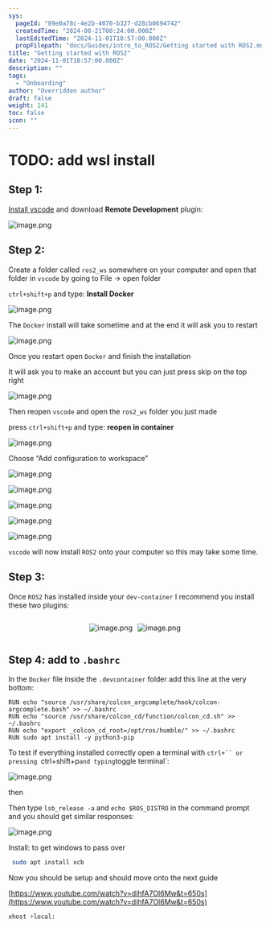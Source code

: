 ```yaml
---
sys:
  pageId: "89e0a78c-4e2b-4070-b327-d28cb0694742"
  createdTime: "2024-08-21T00:24:00.000Z"
  lastEditedTime: "2024-11-01T18:57:00.000Z"
  propFilepath: "docs/Guides/intro_to_ROS2/Getting started with ROS2.md"
title: "Getting started with ROS2"
date: "2024-11-01T18:57:00.000Z"
description: ""
tags:
  - "Onboarding"
author: "Overridden author"
draft: false
weight: 141
toc: false
icon: ""
---
```


# TODO: add wsl install

## Step 1:

[Install vscode](https://code.visualstudio.com/download) and download **Remote Development** plugin:

![image.png](https://prod-files-secure.s3.us-west-2.amazonaws.com/d518164a-d88e-44d1-a4ee-3adb3bd8bce0/efb52993-1881-4a40-b95e-6f020334f022/image.png?X-Amz-Algorithm=AWS4-HMAC-SHA256&X-Amz-Content-Sha256=UNSIGNED-PAYLOAD&X-Amz-Credential=ASIAZI2LB4663XJVNL3V%2F20250502%2Fus-west-2%2Fs3%2Faws4_request&X-Amz-Date=20250502T100933Z&X-Amz-Expires=3600&X-Amz-Security-Token=IQoJb3JpZ2luX2VjEDoaCXVzLXdlc3QtMiJHMEUCIQDFV%2BMfZrRS1%2BCDY41mz5MnFhosv1rwSGN%2F5k7sPp%2BwqwIgc%2BPhiHJHHFhsh0VIwNR4GkceiVs3fnhptSNEUx9C4jkqiAQI0%2F%2F%2F%2F%2F%2F%2F%2F%2F%2F%2FARAAGgw2Mzc0MjMxODM4MDUiDD4KkT3NH7YSALs%2FHCrcA1xYt%2FfovN81cT%2Bw3NB4TFjHsR%2FNPML529ykH3HCl3HYG1wXCVDj%2Fi3gP04M8YXCdYnaeKJIz1pVH%2B1W26K8Y7VwZZktIO%2BaUATkhuQufi6rEqZ4YUKM2abPTxK0ZuIYL8LaTkGlnw0%2BnfPv4yYqTRsHEH58l4%2FhrXfTmNcdlawh3N7e1olcF98WC5wCtC2wk1qGUoBYXxLPTNM%2FKpNLo%2BQQbGq0ICCtXOiNJKvhvWN2gnzboehFel9YGXkhaAOOvSABwfaZtSkGxFnR7RV8xXSnTYhuSYwNXT%2BGQ7Q9VnIwfottuY7flcPJ0yGzikzg66%2Ff3Sh%2BHbVS%2F64EEl1kS4ka5pLSq5ti9MF6GbzpMTMaptERBajoKCTUZh60SF6M2HQleTq38w2BEd78QYHsKsDMoycnp5G5ryyTe4fbCag8gHTM9TEnniO19NnKE03c8s5WUKqbU28v7oWRqEWhAwi1EndDai4mBnEXz%2BO4%2BMdbOZ3%2FeKzoRllMo94DgWLnsnckYLk4T0whQfjxNVspsq5PJmQMwdWmJ1zfvvGk7tRZtTrcz7%2BQQwxnRCtlH3cJ4bOYdXHhiQWmzMVW%2B35HYubX3uvLJSPaOCz8zfXt4oPiaRDVnLAHxfHPw6OIMM%2Bp0sAGOqUBGsXdaX1%2B2CyS3D0rls4gs%2F8toAEKP4kuZXXBQPUZqJLw1%2FuuiAhMzICO30Rpp5ZhxuIgzJMF5zTGwDobjHnZ4%2FAdnr44MmYgz7%2FkaFRWfYhd6mi9OWAknd52zRzWzgmLJptvfjbqvJcoHe0%2BCcOxtGxw4H0aFY5ghXH6JEMtKNwEPWfbgou8Yu624kLYhT%2BHR49yCorbQmkNP%2BBRaSUTMmtW5O6w&X-Amz-Signature=6da42c238a8264f2b4ba3f5c7d78e914474a8e9e763e02f78af17ed457943d4a&X-Amz-SignedHeaders=host&x-id=GetObject)

## Step 2:

Create a folder called `ros2_ws` somewhere on your computer and open that folder in `vscode` by going to File → open folder 

`ctrl+shift+p` and type: **Install Docker**

![image.png](https://prod-files-secure.s3.us-west-2.amazonaws.com/d518164a-d88e-44d1-a4ee-3adb3bd8bce0/2269dc0e-1cd5-47ff-bceb-c04ad9b2eab0/image.png?X-Amz-Algorithm=AWS4-HMAC-SHA256&X-Amz-Content-Sha256=UNSIGNED-PAYLOAD&X-Amz-Credential=ASIAZI2LB4663XJVNL3V%2F20250502%2Fus-west-2%2Fs3%2Faws4_request&X-Amz-Date=20250502T100933Z&X-Amz-Expires=3600&X-Amz-Security-Token=IQoJb3JpZ2luX2VjEDoaCXVzLXdlc3QtMiJHMEUCIQDFV%2BMfZrRS1%2BCDY41mz5MnFhosv1rwSGN%2F5k7sPp%2BwqwIgc%2BPhiHJHHFhsh0VIwNR4GkceiVs3fnhptSNEUx9C4jkqiAQI0%2F%2F%2F%2F%2F%2F%2F%2F%2F%2F%2FARAAGgw2Mzc0MjMxODM4MDUiDD4KkT3NH7YSALs%2FHCrcA1xYt%2FfovN81cT%2Bw3NB4TFjHsR%2FNPML529ykH3HCl3HYG1wXCVDj%2Fi3gP04M8YXCdYnaeKJIz1pVH%2B1W26K8Y7VwZZktIO%2BaUATkhuQufi6rEqZ4YUKM2abPTxK0ZuIYL8LaTkGlnw0%2BnfPv4yYqTRsHEH58l4%2FhrXfTmNcdlawh3N7e1olcF98WC5wCtC2wk1qGUoBYXxLPTNM%2FKpNLo%2BQQbGq0ICCtXOiNJKvhvWN2gnzboehFel9YGXkhaAOOvSABwfaZtSkGxFnR7RV8xXSnTYhuSYwNXT%2BGQ7Q9VnIwfottuY7flcPJ0yGzikzg66%2Ff3Sh%2BHbVS%2F64EEl1kS4ka5pLSq5ti9MF6GbzpMTMaptERBajoKCTUZh60SF6M2HQleTq38w2BEd78QYHsKsDMoycnp5G5ryyTe4fbCag8gHTM9TEnniO19NnKE03c8s5WUKqbU28v7oWRqEWhAwi1EndDai4mBnEXz%2BO4%2BMdbOZ3%2FeKzoRllMo94DgWLnsnckYLk4T0whQfjxNVspsq5PJmQMwdWmJ1zfvvGk7tRZtTrcz7%2BQQwxnRCtlH3cJ4bOYdXHhiQWmzMVW%2B35HYubX3uvLJSPaOCz8zfXt4oPiaRDVnLAHxfHPw6OIMM%2Bp0sAGOqUBGsXdaX1%2B2CyS3D0rls4gs%2F8toAEKP4kuZXXBQPUZqJLw1%2FuuiAhMzICO30Rpp5ZhxuIgzJMF5zTGwDobjHnZ4%2FAdnr44MmYgz7%2FkaFRWfYhd6mi9OWAknd52zRzWzgmLJptvfjbqvJcoHe0%2BCcOxtGxw4H0aFY5ghXH6JEMtKNwEPWfbgou8Yu624kLYhT%2BHR49yCorbQmkNP%2BBRaSUTMmtW5O6w&X-Amz-Signature=27d144fd949019cc2eb95904e3eaf23a47f7e6c48bddfeef2aabe125bb4174ee&X-Amz-SignedHeaders=host&x-id=GetObject)

The `Docker` install will take sometime and at the end it will ask you to restart

![image.png](https://prod-files-secure.s3.us-west-2.amazonaws.com/d518164a-d88e-44d1-a4ee-3adb3bd8bce0/ed233f78-be33-4b1f-b89c-9c346c0e961e/image.png?X-Amz-Algorithm=AWS4-HMAC-SHA256&X-Amz-Content-Sha256=UNSIGNED-PAYLOAD&X-Amz-Credential=ASIAZI2LB4663XJVNL3V%2F20250502%2Fus-west-2%2Fs3%2Faws4_request&X-Amz-Date=20250502T100933Z&X-Amz-Expires=3600&X-Amz-Security-Token=IQoJb3JpZ2luX2VjEDoaCXVzLXdlc3QtMiJHMEUCIQDFV%2BMfZrRS1%2BCDY41mz5MnFhosv1rwSGN%2F5k7sPp%2BwqwIgc%2BPhiHJHHFhsh0VIwNR4GkceiVs3fnhptSNEUx9C4jkqiAQI0%2F%2F%2F%2F%2F%2F%2F%2F%2F%2F%2FARAAGgw2Mzc0MjMxODM4MDUiDD4KkT3NH7YSALs%2FHCrcA1xYt%2FfovN81cT%2Bw3NB4TFjHsR%2FNPML529ykH3HCl3HYG1wXCVDj%2Fi3gP04M8YXCdYnaeKJIz1pVH%2B1W26K8Y7VwZZktIO%2BaUATkhuQufi6rEqZ4YUKM2abPTxK0ZuIYL8LaTkGlnw0%2BnfPv4yYqTRsHEH58l4%2FhrXfTmNcdlawh3N7e1olcF98WC5wCtC2wk1qGUoBYXxLPTNM%2FKpNLo%2BQQbGq0ICCtXOiNJKvhvWN2gnzboehFel9YGXkhaAOOvSABwfaZtSkGxFnR7RV8xXSnTYhuSYwNXT%2BGQ7Q9VnIwfottuY7flcPJ0yGzikzg66%2Ff3Sh%2BHbVS%2F64EEl1kS4ka5pLSq5ti9MF6GbzpMTMaptERBajoKCTUZh60SF6M2HQleTq38w2BEd78QYHsKsDMoycnp5G5ryyTe4fbCag8gHTM9TEnniO19NnKE03c8s5WUKqbU28v7oWRqEWhAwi1EndDai4mBnEXz%2BO4%2BMdbOZ3%2FeKzoRllMo94DgWLnsnckYLk4T0whQfjxNVspsq5PJmQMwdWmJ1zfvvGk7tRZtTrcz7%2BQQwxnRCtlH3cJ4bOYdXHhiQWmzMVW%2B35HYubX3uvLJSPaOCz8zfXt4oPiaRDVnLAHxfHPw6OIMM%2Bp0sAGOqUBGsXdaX1%2B2CyS3D0rls4gs%2F8toAEKP4kuZXXBQPUZqJLw1%2FuuiAhMzICO30Rpp5ZhxuIgzJMF5zTGwDobjHnZ4%2FAdnr44MmYgz7%2FkaFRWfYhd6mi9OWAknd52zRzWzgmLJptvfjbqvJcoHe0%2BCcOxtGxw4H0aFY5ghXH6JEMtKNwEPWfbgou8Yu624kLYhT%2BHR49yCorbQmkNP%2BBRaSUTMmtW5O6w&X-Amz-Signature=e4f629b7a5a80ee1a0846ceb854582daa75085245c9ad228d9a43318c46d9bb5&X-Amz-SignedHeaders=host&x-id=GetObject)

Once you restart open `Docker` and finish the installation

It will ask you to make an account but you can just press skip on the top right

![image.png](https://prod-files-secure.s3.us-west-2.amazonaws.com/d518164a-d88e-44d1-a4ee-3adb3bd8bce0/21010ad9-1659-4fd9-9f59-9932a09b2a3d/image.png?X-Amz-Algorithm=AWS4-HMAC-SHA256&X-Amz-Content-Sha256=UNSIGNED-PAYLOAD&X-Amz-Credential=ASIAZI2LB4663XJVNL3V%2F20250502%2Fus-west-2%2Fs3%2Faws4_request&X-Amz-Date=20250502T100933Z&X-Amz-Expires=3600&X-Amz-Security-Token=IQoJb3JpZ2luX2VjEDoaCXVzLXdlc3QtMiJHMEUCIQDFV%2BMfZrRS1%2BCDY41mz5MnFhosv1rwSGN%2F5k7sPp%2BwqwIgc%2BPhiHJHHFhsh0VIwNR4GkceiVs3fnhptSNEUx9C4jkqiAQI0%2F%2F%2F%2F%2F%2F%2F%2F%2F%2F%2FARAAGgw2Mzc0MjMxODM4MDUiDD4KkT3NH7YSALs%2FHCrcA1xYt%2FfovN81cT%2Bw3NB4TFjHsR%2FNPML529ykH3HCl3HYG1wXCVDj%2Fi3gP04M8YXCdYnaeKJIz1pVH%2B1W26K8Y7VwZZktIO%2BaUATkhuQufi6rEqZ4YUKM2abPTxK0ZuIYL8LaTkGlnw0%2BnfPv4yYqTRsHEH58l4%2FhrXfTmNcdlawh3N7e1olcF98WC5wCtC2wk1qGUoBYXxLPTNM%2FKpNLo%2BQQbGq0ICCtXOiNJKvhvWN2gnzboehFel9YGXkhaAOOvSABwfaZtSkGxFnR7RV8xXSnTYhuSYwNXT%2BGQ7Q9VnIwfottuY7flcPJ0yGzikzg66%2Ff3Sh%2BHbVS%2F64EEl1kS4ka5pLSq5ti9MF6GbzpMTMaptERBajoKCTUZh60SF6M2HQleTq38w2BEd78QYHsKsDMoycnp5G5ryyTe4fbCag8gHTM9TEnniO19NnKE03c8s5WUKqbU28v7oWRqEWhAwi1EndDai4mBnEXz%2BO4%2BMdbOZ3%2FeKzoRllMo94DgWLnsnckYLk4T0whQfjxNVspsq5PJmQMwdWmJ1zfvvGk7tRZtTrcz7%2BQQwxnRCtlH3cJ4bOYdXHhiQWmzMVW%2B35HYubX3uvLJSPaOCz8zfXt4oPiaRDVnLAHxfHPw6OIMM%2Bp0sAGOqUBGsXdaX1%2B2CyS3D0rls4gs%2F8toAEKP4kuZXXBQPUZqJLw1%2FuuiAhMzICO30Rpp5ZhxuIgzJMF5zTGwDobjHnZ4%2FAdnr44MmYgz7%2FkaFRWfYhd6mi9OWAknd52zRzWzgmLJptvfjbqvJcoHe0%2BCcOxtGxw4H0aFY5ghXH6JEMtKNwEPWfbgou8Yu624kLYhT%2BHR49yCorbQmkNP%2BBRaSUTMmtW5O6w&X-Amz-Signature=5fa551d7378683e988a8e5564535e1915cfadde2bb34b92684a61a357a9b609d&X-Amz-SignedHeaders=host&x-id=GetObject)

Then reopen `vscode` and open the `ros2_ws` folder you just made

press `ctrl+shift+p` and type: **reopen in container**

![image.png](https://prod-files-secure.s3.us-west-2.amazonaws.com/d518164a-d88e-44d1-a4ee-3adb3bd8bce0/4e93b8c2-41ad-488c-8095-c74205196118/image.png?X-Amz-Algorithm=AWS4-HMAC-SHA256&X-Amz-Content-Sha256=UNSIGNED-PAYLOAD&X-Amz-Credential=ASIAZI2LB4663XJVNL3V%2F20250502%2Fus-west-2%2Fs3%2Faws4_request&X-Amz-Date=20250502T100933Z&X-Amz-Expires=3600&X-Amz-Security-Token=IQoJb3JpZ2luX2VjEDoaCXVzLXdlc3QtMiJHMEUCIQDFV%2BMfZrRS1%2BCDY41mz5MnFhosv1rwSGN%2F5k7sPp%2BwqwIgc%2BPhiHJHHFhsh0VIwNR4GkceiVs3fnhptSNEUx9C4jkqiAQI0%2F%2F%2F%2F%2F%2F%2F%2F%2F%2F%2FARAAGgw2Mzc0MjMxODM4MDUiDD4KkT3NH7YSALs%2FHCrcA1xYt%2FfovN81cT%2Bw3NB4TFjHsR%2FNPML529ykH3HCl3HYG1wXCVDj%2Fi3gP04M8YXCdYnaeKJIz1pVH%2B1W26K8Y7VwZZktIO%2BaUATkhuQufi6rEqZ4YUKM2abPTxK0ZuIYL8LaTkGlnw0%2BnfPv4yYqTRsHEH58l4%2FhrXfTmNcdlawh3N7e1olcF98WC5wCtC2wk1qGUoBYXxLPTNM%2FKpNLo%2BQQbGq0ICCtXOiNJKvhvWN2gnzboehFel9YGXkhaAOOvSABwfaZtSkGxFnR7RV8xXSnTYhuSYwNXT%2BGQ7Q9VnIwfottuY7flcPJ0yGzikzg66%2Ff3Sh%2BHbVS%2F64EEl1kS4ka5pLSq5ti9MF6GbzpMTMaptERBajoKCTUZh60SF6M2HQleTq38w2BEd78QYHsKsDMoycnp5G5ryyTe4fbCag8gHTM9TEnniO19NnKE03c8s5WUKqbU28v7oWRqEWhAwi1EndDai4mBnEXz%2BO4%2BMdbOZ3%2FeKzoRllMo94DgWLnsnckYLk4T0whQfjxNVspsq5PJmQMwdWmJ1zfvvGk7tRZtTrcz7%2BQQwxnRCtlH3cJ4bOYdXHhiQWmzMVW%2B35HYubX3uvLJSPaOCz8zfXt4oPiaRDVnLAHxfHPw6OIMM%2Bp0sAGOqUBGsXdaX1%2B2CyS3D0rls4gs%2F8toAEKP4kuZXXBQPUZqJLw1%2FuuiAhMzICO30Rpp5ZhxuIgzJMF5zTGwDobjHnZ4%2FAdnr44MmYgz7%2FkaFRWfYhd6mi9OWAknd52zRzWzgmLJptvfjbqvJcoHe0%2BCcOxtGxw4H0aFY5ghXH6JEMtKNwEPWfbgou8Yu624kLYhT%2BHR49yCorbQmkNP%2BBRaSUTMmtW5O6w&X-Amz-Signature=a3c2c301523494f17562bc1a41435f4948f4b154cf635e7b84cc8a768f6b52b6&X-Amz-SignedHeaders=host&x-id=GetObject)

Choose “Add configuration to workspace”

![image.png](https://prod-files-secure.s3.us-west-2.amazonaws.com/d518164a-d88e-44d1-a4ee-3adb3bd8bce0/9560b282-5060-4989-ba37-97e7b2c22476/image.png?X-Amz-Algorithm=AWS4-HMAC-SHA256&X-Amz-Content-Sha256=UNSIGNED-PAYLOAD&X-Amz-Credential=ASIAZI2LB4663XJVNL3V%2F20250502%2Fus-west-2%2Fs3%2Faws4_request&X-Amz-Date=20250502T100933Z&X-Amz-Expires=3600&X-Amz-Security-Token=IQoJb3JpZ2luX2VjEDoaCXVzLXdlc3QtMiJHMEUCIQDFV%2BMfZrRS1%2BCDY41mz5MnFhosv1rwSGN%2F5k7sPp%2BwqwIgc%2BPhiHJHHFhsh0VIwNR4GkceiVs3fnhptSNEUx9C4jkqiAQI0%2F%2F%2F%2F%2F%2F%2F%2F%2F%2F%2FARAAGgw2Mzc0MjMxODM4MDUiDD4KkT3NH7YSALs%2FHCrcA1xYt%2FfovN81cT%2Bw3NB4TFjHsR%2FNPML529ykH3HCl3HYG1wXCVDj%2Fi3gP04M8YXCdYnaeKJIz1pVH%2B1W26K8Y7VwZZktIO%2BaUATkhuQufi6rEqZ4YUKM2abPTxK0ZuIYL8LaTkGlnw0%2BnfPv4yYqTRsHEH58l4%2FhrXfTmNcdlawh3N7e1olcF98WC5wCtC2wk1qGUoBYXxLPTNM%2FKpNLo%2BQQbGq0ICCtXOiNJKvhvWN2gnzboehFel9YGXkhaAOOvSABwfaZtSkGxFnR7RV8xXSnTYhuSYwNXT%2BGQ7Q9VnIwfottuY7flcPJ0yGzikzg66%2Ff3Sh%2BHbVS%2F64EEl1kS4ka5pLSq5ti9MF6GbzpMTMaptERBajoKCTUZh60SF6M2HQleTq38w2BEd78QYHsKsDMoycnp5G5ryyTe4fbCag8gHTM9TEnniO19NnKE03c8s5WUKqbU28v7oWRqEWhAwi1EndDai4mBnEXz%2BO4%2BMdbOZ3%2FeKzoRllMo94DgWLnsnckYLk4T0whQfjxNVspsq5PJmQMwdWmJ1zfvvGk7tRZtTrcz7%2BQQwxnRCtlH3cJ4bOYdXHhiQWmzMVW%2B35HYubX3uvLJSPaOCz8zfXt4oPiaRDVnLAHxfHPw6OIMM%2Bp0sAGOqUBGsXdaX1%2B2CyS3D0rls4gs%2F8toAEKP4kuZXXBQPUZqJLw1%2FuuiAhMzICO30Rpp5ZhxuIgzJMF5zTGwDobjHnZ4%2FAdnr44MmYgz7%2FkaFRWfYhd6mi9OWAknd52zRzWzgmLJptvfjbqvJcoHe0%2BCcOxtGxw4H0aFY5ghXH6JEMtKNwEPWfbgou8Yu624kLYhT%2BHR49yCorbQmkNP%2BBRaSUTMmtW5O6w&X-Amz-Signature=f6bd750b6de627d352ca2cc7130379e3ae0fbf0a6c5a8a53a866218013603807&X-Amz-SignedHeaders=host&x-id=GetObject)

![image.png](https://prod-files-secure.s3.us-west-2.amazonaws.com/d518164a-d88e-44d1-a4ee-3adb3bd8bce0/2ee63f81-886b-48e8-a553-dc6e5eac99e4/image.png?X-Amz-Algorithm=AWS4-HMAC-SHA256&X-Amz-Content-Sha256=UNSIGNED-PAYLOAD&X-Amz-Credential=ASIAZI2LB4663XJVNL3V%2F20250502%2Fus-west-2%2Fs3%2Faws4_request&X-Amz-Date=20250502T100933Z&X-Amz-Expires=3600&X-Amz-Security-Token=IQoJb3JpZ2luX2VjEDoaCXVzLXdlc3QtMiJHMEUCIQDFV%2BMfZrRS1%2BCDY41mz5MnFhosv1rwSGN%2F5k7sPp%2BwqwIgc%2BPhiHJHHFhsh0VIwNR4GkceiVs3fnhptSNEUx9C4jkqiAQI0%2F%2F%2F%2F%2F%2F%2F%2F%2F%2F%2FARAAGgw2Mzc0MjMxODM4MDUiDD4KkT3NH7YSALs%2FHCrcA1xYt%2FfovN81cT%2Bw3NB4TFjHsR%2FNPML529ykH3HCl3HYG1wXCVDj%2Fi3gP04M8YXCdYnaeKJIz1pVH%2B1W26K8Y7VwZZktIO%2BaUATkhuQufi6rEqZ4YUKM2abPTxK0ZuIYL8LaTkGlnw0%2BnfPv4yYqTRsHEH58l4%2FhrXfTmNcdlawh3N7e1olcF98WC5wCtC2wk1qGUoBYXxLPTNM%2FKpNLo%2BQQbGq0ICCtXOiNJKvhvWN2gnzboehFel9YGXkhaAOOvSABwfaZtSkGxFnR7RV8xXSnTYhuSYwNXT%2BGQ7Q9VnIwfottuY7flcPJ0yGzikzg66%2Ff3Sh%2BHbVS%2F64EEl1kS4ka5pLSq5ti9MF6GbzpMTMaptERBajoKCTUZh60SF6M2HQleTq38w2BEd78QYHsKsDMoycnp5G5ryyTe4fbCag8gHTM9TEnniO19NnKE03c8s5WUKqbU28v7oWRqEWhAwi1EndDai4mBnEXz%2BO4%2BMdbOZ3%2FeKzoRllMo94DgWLnsnckYLk4T0whQfjxNVspsq5PJmQMwdWmJ1zfvvGk7tRZtTrcz7%2BQQwxnRCtlH3cJ4bOYdXHhiQWmzMVW%2B35HYubX3uvLJSPaOCz8zfXt4oPiaRDVnLAHxfHPw6OIMM%2Bp0sAGOqUBGsXdaX1%2B2CyS3D0rls4gs%2F8toAEKP4kuZXXBQPUZqJLw1%2FuuiAhMzICO30Rpp5ZhxuIgzJMF5zTGwDobjHnZ4%2FAdnr44MmYgz7%2FkaFRWfYhd6mi9OWAknd52zRzWzgmLJptvfjbqvJcoHe0%2BCcOxtGxw4H0aFY5ghXH6JEMtKNwEPWfbgou8Yu624kLYhT%2BHR49yCorbQmkNP%2BBRaSUTMmtW5O6w&X-Amz-Signature=070486e70c3db9c0211a66c78a3410d3706b38960099dac919eb9baa3c780208&X-Amz-SignedHeaders=host&x-id=GetObject)

![image.png](https://prod-files-secure.s3.us-west-2.amazonaws.com/d518164a-d88e-44d1-a4ee-3adb3bd8bce0/ae1580b2-b048-407e-aed9-b584224a7a04/image.png?X-Amz-Algorithm=AWS4-HMAC-SHA256&X-Amz-Content-Sha256=UNSIGNED-PAYLOAD&X-Amz-Credential=ASIAZI2LB4663XJVNL3V%2F20250502%2Fus-west-2%2Fs3%2Faws4_request&X-Amz-Date=20250502T100933Z&X-Amz-Expires=3600&X-Amz-Security-Token=IQoJb3JpZ2luX2VjEDoaCXVzLXdlc3QtMiJHMEUCIQDFV%2BMfZrRS1%2BCDY41mz5MnFhosv1rwSGN%2F5k7sPp%2BwqwIgc%2BPhiHJHHFhsh0VIwNR4GkceiVs3fnhptSNEUx9C4jkqiAQI0%2F%2F%2F%2F%2F%2F%2F%2F%2F%2F%2FARAAGgw2Mzc0MjMxODM4MDUiDD4KkT3NH7YSALs%2FHCrcA1xYt%2FfovN81cT%2Bw3NB4TFjHsR%2FNPML529ykH3HCl3HYG1wXCVDj%2Fi3gP04M8YXCdYnaeKJIz1pVH%2B1W26K8Y7VwZZktIO%2BaUATkhuQufi6rEqZ4YUKM2abPTxK0ZuIYL8LaTkGlnw0%2BnfPv4yYqTRsHEH58l4%2FhrXfTmNcdlawh3N7e1olcF98WC5wCtC2wk1qGUoBYXxLPTNM%2FKpNLo%2BQQbGq0ICCtXOiNJKvhvWN2gnzboehFel9YGXkhaAOOvSABwfaZtSkGxFnR7RV8xXSnTYhuSYwNXT%2BGQ7Q9VnIwfottuY7flcPJ0yGzikzg66%2Ff3Sh%2BHbVS%2F64EEl1kS4ka5pLSq5ti9MF6GbzpMTMaptERBajoKCTUZh60SF6M2HQleTq38w2BEd78QYHsKsDMoycnp5G5ryyTe4fbCag8gHTM9TEnniO19NnKE03c8s5WUKqbU28v7oWRqEWhAwi1EndDai4mBnEXz%2BO4%2BMdbOZ3%2FeKzoRllMo94DgWLnsnckYLk4T0whQfjxNVspsq5PJmQMwdWmJ1zfvvGk7tRZtTrcz7%2BQQwxnRCtlH3cJ4bOYdXHhiQWmzMVW%2B35HYubX3uvLJSPaOCz8zfXt4oPiaRDVnLAHxfHPw6OIMM%2Bp0sAGOqUBGsXdaX1%2B2CyS3D0rls4gs%2F8toAEKP4kuZXXBQPUZqJLw1%2FuuiAhMzICO30Rpp5ZhxuIgzJMF5zTGwDobjHnZ4%2FAdnr44MmYgz7%2FkaFRWfYhd6mi9OWAknd52zRzWzgmLJptvfjbqvJcoHe0%2BCcOxtGxw4H0aFY5ghXH6JEMtKNwEPWfbgou8Yu624kLYhT%2BHR49yCorbQmkNP%2BBRaSUTMmtW5O6w&X-Amz-Signature=63e279899cd9a2a4bde69903d8c85024380407d6ea35aae0020be12bad051e6d&X-Amz-SignedHeaders=host&x-id=GetObject)

![image.png](https://prod-files-secure.s3.us-west-2.amazonaws.com/d518164a-d88e-44d1-a4ee-3adb3bd8bce0/53255b28-f75e-430f-b9e3-c0ac8577e42b/image.png?X-Amz-Algorithm=AWS4-HMAC-SHA256&X-Amz-Content-Sha256=UNSIGNED-PAYLOAD&X-Amz-Credential=ASIAZI2LB4663XJVNL3V%2F20250502%2Fus-west-2%2Fs3%2Faws4_request&X-Amz-Date=20250502T100933Z&X-Amz-Expires=3600&X-Amz-Security-Token=IQoJb3JpZ2luX2VjEDoaCXVzLXdlc3QtMiJHMEUCIQDFV%2BMfZrRS1%2BCDY41mz5MnFhosv1rwSGN%2F5k7sPp%2BwqwIgc%2BPhiHJHHFhsh0VIwNR4GkceiVs3fnhptSNEUx9C4jkqiAQI0%2F%2F%2F%2F%2F%2F%2F%2F%2F%2F%2FARAAGgw2Mzc0MjMxODM4MDUiDD4KkT3NH7YSALs%2FHCrcA1xYt%2FfovN81cT%2Bw3NB4TFjHsR%2FNPML529ykH3HCl3HYG1wXCVDj%2Fi3gP04M8YXCdYnaeKJIz1pVH%2B1W26K8Y7VwZZktIO%2BaUATkhuQufi6rEqZ4YUKM2abPTxK0ZuIYL8LaTkGlnw0%2BnfPv4yYqTRsHEH58l4%2FhrXfTmNcdlawh3N7e1olcF98WC5wCtC2wk1qGUoBYXxLPTNM%2FKpNLo%2BQQbGq0ICCtXOiNJKvhvWN2gnzboehFel9YGXkhaAOOvSABwfaZtSkGxFnR7RV8xXSnTYhuSYwNXT%2BGQ7Q9VnIwfottuY7flcPJ0yGzikzg66%2Ff3Sh%2BHbVS%2F64EEl1kS4ka5pLSq5ti9MF6GbzpMTMaptERBajoKCTUZh60SF6M2HQleTq38w2BEd78QYHsKsDMoycnp5G5ryyTe4fbCag8gHTM9TEnniO19NnKE03c8s5WUKqbU28v7oWRqEWhAwi1EndDai4mBnEXz%2BO4%2BMdbOZ3%2FeKzoRllMo94DgWLnsnckYLk4T0whQfjxNVspsq5PJmQMwdWmJ1zfvvGk7tRZtTrcz7%2BQQwxnRCtlH3cJ4bOYdXHhiQWmzMVW%2B35HYubX3uvLJSPaOCz8zfXt4oPiaRDVnLAHxfHPw6OIMM%2Bp0sAGOqUBGsXdaX1%2B2CyS3D0rls4gs%2F8toAEKP4kuZXXBQPUZqJLw1%2FuuiAhMzICO30Rpp5ZhxuIgzJMF5zTGwDobjHnZ4%2FAdnr44MmYgz7%2FkaFRWfYhd6mi9OWAknd52zRzWzgmLJptvfjbqvJcoHe0%2BCcOxtGxw4H0aFY5ghXH6JEMtKNwEPWfbgou8Yu624kLYhT%2BHR49yCorbQmkNP%2BBRaSUTMmtW5O6w&X-Amz-Signature=69d0048eb1c61e8bb72e3bb7c266564b13a4e36e59db80b90a21477a5437cd52&X-Amz-SignedHeaders=host&x-id=GetObject)

![image.png](https://prod-files-secure.s3.us-west-2.amazonaws.com/d518164a-d88e-44d1-a4ee-3adb3bd8bce0/7c562767-5af9-4ffb-97d1-327bcdf4ee00/image.png?X-Amz-Algorithm=AWS4-HMAC-SHA256&X-Amz-Content-Sha256=UNSIGNED-PAYLOAD&X-Amz-Credential=ASIAZI2LB4663XJVNL3V%2F20250502%2Fus-west-2%2Fs3%2Faws4_request&X-Amz-Date=20250502T100933Z&X-Amz-Expires=3600&X-Amz-Security-Token=IQoJb3JpZ2luX2VjEDoaCXVzLXdlc3QtMiJHMEUCIQDFV%2BMfZrRS1%2BCDY41mz5MnFhosv1rwSGN%2F5k7sPp%2BwqwIgc%2BPhiHJHHFhsh0VIwNR4GkceiVs3fnhptSNEUx9C4jkqiAQI0%2F%2F%2F%2F%2F%2F%2F%2F%2F%2F%2FARAAGgw2Mzc0MjMxODM4MDUiDD4KkT3NH7YSALs%2FHCrcA1xYt%2FfovN81cT%2Bw3NB4TFjHsR%2FNPML529ykH3HCl3HYG1wXCVDj%2Fi3gP04M8YXCdYnaeKJIz1pVH%2B1W26K8Y7VwZZktIO%2BaUATkhuQufi6rEqZ4YUKM2abPTxK0ZuIYL8LaTkGlnw0%2BnfPv4yYqTRsHEH58l4%2FhrXfTmNcdlawh3N7e1olcF98WC5wCtC2wk1qGUoBYXxLPTNM%2FKpNLo%2BQQbGq0ICCtXOiNJKvhvWN2gnzboehFel9YGXkhaAOOvSABwfaZtSkGxFnR7RV8xXSnTYhuSYwNXT%2BGQ7Q9VnIwfottuY7flcPJ0yGzikzg66%2Ff3Sh%2BHbVS%2F64EEl1kS4ka5pLSq5ti9MF6GbzpMTMaptERBajoKCTUZh60SF6M2HQleTq38w2BEd78QYHsKsDMoycnp5G5ryyTe4fbCag8gHTM9TEnniO19NnKE03c8s5WUKqbU28v7oWRqEWhAwi1EndDai4mBnEXz%2BO4%2BMdbOZ3%2FeKzoRllMo94DgWLnsnckYLk4T0whQfjxNVspsq5PJmQMwdWmJ1zfvvGk7tRZtTrcz7%2BQQwxnRCtlH3cJ4bOYdXHhiQWmzMVW%2B35HYubX3uvLJSPaOCz8zfXt4oPiaRDVnLAHxfHPw6OIMM%2Bp0sAGOqUBGsXdaX1%2B2CyS3D0rls4gs%2F8toAEKP4kuZXXBQPUZqJLw1%2FuuiAhMzICO30Rpp5ZhxuIgzJMF5zTGwDobjHnZ4%2FAdnr44MmYgz7%2FkaFRWfYhd6mi9OWAknd52zRzWzgmLJptvfjbqvJcoHe0%2BCcOxtGxw4H0aFY5ghXH6JEMtKNwEPWfbgou8Yu624kLYhT%2BHR49yCorbQmkNP%2BBRaSUTMmtW5O6w&X-Amz-Signature=1780aa4a1cf641f52a209ac3dcb043fcb3bc738b2bd5e0f01ca675c30c072cb5&X-Amz-SignedHeaders=host&x-id=GetObject)

`vscode` will now install `ROS2` onto your computer so this may take some time.

## Step 3:

Once `ROS2` has installed inside your `dev-container` I recommend you install these two plugins:

<div style="display: flex;flex-direction: row; column-gap:10px; max-width: 630px;justify-content: center;">
<div>

![image.png](https://prod-files-secure.s3.us-west-2.amazonaws.com/d518164a-d88e-44d1-a4ee-3adb3bd8bce0/3fc3d550-5a54-4ba1-ba6b-faa01cdb7369/image.png?X-Amz-Algorithm=AWS4-HMAC-SHA256&X-Amz-Content-Sha256=UNSIGNED-PAYLOAD&X-Amz-Credential=ASIAZI2LB466Y5WC4QNO%2F20250502%2Fus-west-2%2Fs3%2Faws4_request&X-Amz-Date=20250502T100934Z&X-Amz-Expires=3600&X-Amz-Security-Token=IQoJb3JpZ2luX2VjEDoaCXVzLXdlc3QtMiJGMEQCIFCA8r1pRujFgDvHeFLid1UWEYhApC6G0Y7MkP50p2HlAiAyVcxYYenNglWpmF%2Bq2zBwHHDDmdGl9dRLTl9tsZHe3yqIBAjT%2F%2F%2F%2F%2F%2F%2F%2F%2F%2F8BEAAaDDYzNzQyMzE4MzgwNSIMAN6U2i9qaTwOhq5IKtwDbhD0BB8TPjl500hYiZXfII5bnSOFvltqP6RlNLPOwHAb%2BsqJWJJgGeNsvwlaA%2BhimjzAOFzqgdl4fSKGGd7UVVy%2BgFtzsLEP5sTPZyPCdHoufERRkmnWSJqt%2BW79yMfggBqwstH7iuir1lq0ixItNk0U3TZ7YOidYVsxclm0uGG0W1b0aRuB3WyIlMusH9ycWRSC78DM%2B072PrYaH%2F6C%2BzxSIlRqir9Brki6R%2F5ick9qG20QW9D74q5C%2BCHQ39ET46rarfDlBuJgYzH3HyRNq5zeYITn5OEJTqHPDvBs2IFJ94B1u4mdzjRTMqGvBohC9KRtIEYwP6M2aHIhct1FAlCagfPeWip0bUj9b7yX3pbfwZGZh3A6D8FdZu0Gvnb6Tnkg2hpXdZO6UbrvLtidkbFGiQYRZNPpXyvNGo9QmaOd3yWtb3gdmVY95tYxYGHNbrb63KchB1xpWEaRvd6%2BJfZ0TqNa47WJH%2BS4oj0SZk25IEcy%2FLb2M9oJd%2FSm%2Bejytwqjold6V6c0zgbqyGdOwRgwCdtnFeWeiK0HPCAsdWBwjviiI1G2pbvaELQTP6Jn7jjBQM%2Bzt4qgGVSpTK05XR6fKrlwTJP9OZYFh9GR%2BB%2B60GoAgxm5osvMtXkwsKnSwAY6pgEWMwCdUZVcK6fIC2xSqekwcDeWiPmnGLa%2FVQ%2BNo2DMP7l19O6hfqdyIBdEjbyn9Cf%2FyKZmaT80EAZxLQxFJxml3T4EZiLz2tk%2FS0tX0%2BrGiCUx1vqdNrg4DXn5Os90dpXkKZolt9%2F203NEzcBN3TsGPkMtbVx1KKijmzlCCa3IzU%2FzcAipDa6WB7qGlSMRVDQpFhXKi4YW6h%2Fy%2BOK1qCF8dguZ%2FCYa&X-Amz-Signature=71702c3e63cb4e05940599321ad00064e697ad01f9e0c0e01fbc221bab1ac223&X-Amz-SignedHeaders=host&x-id=GetObject)

</div>
<div>

![image.png](https://prod-files-secure.s3.us-west-2.amazonaws.com/d518164a-d88e-44d1-a4ee-3adb3bd8bce0/d994cc66-13c2-4093-a5a3-f84cf4601a82/image.png?X-Amz-Algorithm=AWS4-HMAC-SHA256&X-Amz-Content-Sha256=UNSIGNED-PAYLOAD&X-Amz-Credential=ASIAZI2LB466YWQ7SU4M%2F20250502%2Fus-west-2%2Fs3%2Faws4_request&X-Amz-Date=20250502T100935Z&X-Amz-Expires=3600&X-Amz-Security-Token=IQoJb3JpZ2luX2VjEDoaCXVzLXdlc3QtMiJGMEQCIA3iBB8k0Sw9MqNm86D%2FKGsrErdEJUcTuXNU5BCWbJb7AiA%2F09Woizq%2FmYw3ba0tCiDXkrF9%2FNdBfTKWdNGL%2Bet9KyqIBAjT%2F%2F%2F%2F%2F%2F%2F%2F%2F%2F8BEAAaDDYzNzQyMzE4MzgwNSIMT4y%2BCSoCXrpIHLO%2BKtwD8QCbiq58C80d1Z4X6O82j6i1Q32nIhFWo9E2W84IbSJmTbTMMnxtQfyrJ0q9Rd7Xm2UNenUkbU3%2F5ZyfW22PzhMlprVgzC7XfWC1Q1sT1TrL8YXS7f3rfhc0zwU1C7aTKvTGIu78gVaULkU28Wilu0mAbDijQQDI2tq1ViuhNyOA2C3G2zUYDkW%2Fx8yVoD4f5NLgvwneyU0vVUpJuxZua6PaGjJHfQdfScaDq3usAmHx63ixHmnHOxMvU8RWoAOcOmws2b6a%2Fw7jRoGjMnph%2Bt%2FcBcFTEqqLpZhu8q9sFsj4MpUxtl4TOaGwVdhprZJUUb4Nufe0sZzVTTiQ0uDZP9oKmsE8HUyo8nsqDtKZ7qR7aRrKkAtoAcFf7IcQHRchRFOiQCaD2nJEDnhp6iBsaKD%2BmYzqnWG7Q6y9NbRzKxVDT0DgVxm1RyzgqxGUkl0QM4EsmOwm3do9HGs5Vc32jBzhd0Uzyut%2FG56MktvNJ8VR5zv5tY8Gt529p2k1zNRrWed9rtSo9LE%2FBy59z%2B3ACEtJn7zPnkBQNdOENqjWtlpFpF%2Bd3lJDdD%2Fk%2FgGa0Gk8EK%2Fcbp76ugv2m9VI%2BXorh41wut6iE3anakxmITQRQ3osPG72s62H5D8mcMAw76nSwAY6pgFYqr7vET5iudMvj2E0cqq%2Ft8OBo7%2FsCaovlQZ%2Bl3WGYWDH%2B2%2Bth5d6uu9eFs94c7cpmy%2F3kAf2BLQ3bw3K7bVgkhFiStDUGkjmAZTt3tfPGnxtF5WTgFQKWjEkbSMQci%2F4iz5m2SYnFyUNjnvRef48UDa3kSFiLX280gQbK2nrnYFN5CeYhvfKqts6oGkaFp2dAJRvhF4aK6duNvjWoVh4aPhFh0o2&X-Amz-Signature=a19b4ee29c5d1e61e226adee30082ad005d552b71304acad59508bae68e0fb06&X-Amz-SignedHeaders=host&x-id=GetObject)

</div>
</div>

## Step 4: add to `.bashrc`

In the `Docker` file inside the `.devcontainer` folder add this line at the very bottom: 

```docker
RUN echo "source /usr/share/colcon_argcomplete/hook/colcon-argcomplete.bash" >> ~/.bashrc
RUN echo "source /usr/share/colcon_cd/function/colcon_cd.sh" >> ~/.bashrc
RUN echo "export _colcon_cd_root=/opt/ros/humble/" >> ~/.bashrc
RUN sudo apt install -y python3-pip 
```

To test if everything installed correctly open a terminal with `ctrl+`` or pressing `ctrl+shift+p` and typing `toggle terminal`:

![image.png](https://prod-files-secure.s3.us-west-2.amazonaws.com/d518164a-d88e-44d1-a4ee-3adb3bd8bce0/6a4943d8-b04e-4c02-9a58-775f3384d1a5/image.png?X-Amz-Algorithm=AWS4-HMAC-SHA256&X-Amz-Content-Sha256=UNSIGNED-PAYLOAD&X-Amz-Credential=ASIAZI2LB4663XJVNL3V%2F20250502%2Fus-west-2%2Fs3%2Faws4_request&X-Amz-Date=20250502T100933Z&X-Amz-Expires=3600&X-Amz-Security-Token=IQoJb3JpZ2luX2VjEDoaCXVzLXdlc3QtMiJHMEUCIQDFV%2BMfZrRS1%2BCDY41mz5MnFhosv1rwSGN%2F5k7sPp%2BwqwIgc%2BPhiHJHHFhsh0VIwNR4GkceiVs3fnhptSNEUx9C4jkqiAQI0%2F%2F%2F%2F%2F%2F%2F%2F%2F%2F%2FARAAGgw2Mzc0MjMxODM4MDUiDD4KkT3NH7YSALs%2FHCrcA1xYt%2FfovN81cT%2Bw3NB4TFjHsR%2FNPML529ykH3HCl3HYG1wXCVDj%2Fi3gP04M8YXCdYnaeKJIz1pVH%2B1W26K8Y7VwZZktIO%2BaUATkhuQufi6rEqZ4YUKM2abPTxK0ZuIYL8LaTkGlnw0%2BnfPv4yYqTRsHEH58l4%2FhrXfTmNcdlawh3N7e1olcF98WC5wCtC2wk1qGUoBYXxLPTNM%2FKpNLo%2BQQbGq0ICCtXOiNJKvhvWN2gnzboehFel9YGXkhaAOOvSABwfaZtSkGxFnR7RV8xXSnTYhuSYwNXT%2BGQ7Q9VnIwfottuY7flcPJ0yGzikzg66%2Ff3Sh%2BHbVS%2F64EEl1kS4ka5pLSq5ti9MF6GbzpMTMaptERBajoKCTUZh60SF6M2HQleTq38w2BEd78QYHsKsDMoycnp5G5ryyTe4fbCag8gHTM9TEnniO19NnKE03c8s5WUKqbU28v7oWRqEWhAwi1EndDai4mBnEXz%2BO4%2BMdbOZ3%2FeKzoRllMo94DgWLnsnckYLk4T0whQfjxNVspsq5PJmQMwdWmJ1zfvvGk7tRZtTrcz7%2BQQwxnRCtlH3cJ4bOYdXHhiQWmzMVW%2B35HYubX3uvLJSPaOCz8zfXt4oPiaRDVnLAHxfHPw6OIMM%2Bp0sAGOqUBGsXdaX1%2B2CyS3D0rls4gs%2F8toAEKP4kuZXXBQPUZqJLw1%2FuuiAhMzICO30Rpp5ZhxuIgzJMF5zTGwDobjHnZ4%2FAdnr44MmYgz7%2FkaFRWfYhd6mi9OWAknd52zRzWzgmLJptvfjbqvJcoHe0%2BCcOxtGxw4H0aFY5ghXH6JEMtKNwEPWfbgou8Yu624kLYhT%2BHR49yCorbQmkNP%2BBRaSUTMmtW5O6w&X-Amz-Signature=a10a92c880d64c033b32a4b932526b8276150c66936ca6c08df16e8512f75846&X-Amz-SignedHeaders=host&x-id=GetObject)

then 

Then type `lsb_release -a` and `echo $ROS_DISTRO` in the command prompt and you should get similar responses:

![image.png](https://prod-files-secure.s3.us-west-2.amazonaws.com/d518164a-d88e-44d1-a4ee-3adb3bd8bce0/3e635dec-a805-4e85-8b9e-d000e5b71a4e/image.png?X-Amz-Algorithm=AWS4-HMAC-SHA256&X-Amz-Content-Sha256=UNSIGNED-PAYLOAD&X-Amz-Credential=ASIAZI2LB4663XJVNL3V%2F20250502%2Fus-west-2%2Fs3%2Faws4_request&X-Amz-Date=20250502T100933Z&X-Amz-Expires=3600&X-Amz-Security-Token=IQoJb3JpZ2luX2VjEDoaCXVzLXdlc3QtMiJHMEUCIQDFV%2BMfZrRS1%2BCDY41mz5MnFhosv1rwSGN%2F5k7sPp%2BwqwIgc%2BPhiHJHHFhsh0VIwNR4GkceiVs3fnhptSNEUx9C4jkqiAQI0%2F%2F%2F%2F%2F%2F%2F%2F%2F%2F%2FARAAGgw2Mzc0MjMxODM4MDUiDD4KkT3NH7YSALs%2FHCrcA1xYt%2FfovN81cT%2Bw3NB4TFjHsR%2FNPML529ykH3HCl3HYG1wXCVDj%2Fi3gP04M8YXCdYnaeKJIz1pVH%2B1W26K8Y7VwZZktIO%2BaUATkhuQufi6rEqZ4YUKM2abPTxK0ZuIYL8LaTkGlnw0%2BnfPv4yYqTRsHEH58l4%2FhrXfTmNcdlawh3N7e1olcF98WC5wCtC2wk1qGUoBYXxLPTNM%2FKpNLo%2BQQbGq0ICCtXOiNJKvhvWN2gnzboehFel9YGXkhaAOOvSABwfaZtSkGxFnR7RV8xXSnTYhuSYwNXT%2BGQ7Q9VnIwfottuY7flcPJ0yGzikzg66%2Ff3Sh%2BHbVS%2F64EEl1kS4ka5pLSq5ti9MF6GbzpMTMaptERBajoKCTUZh60SF6M2HQleTq38w2BEd78QYHsKsDMoycnp5G5ryyTe4fbCag8gHTM9TEnniO19NnKE03c8s5WUKqbU28v7oWRqEWhAwi1EndDai4mBnEXz%2BO4%2BMdbOZ3%2FeKzoRllMo94DgWLnsnckYLk4T0whQfjxNVspsq5PJmQMwdWmJ1zfvvGk7tRZtTrcz7%2BQQwxnRCtlH3cJ4bOYdXHhiQWmzMVW%2B35HYubX3uvLJSPaOCz8zfXt4oPiaRDVnLAHxfHPw6OIMM%2Bp0sAGOqUBGsXdaX1%2B2CyS3D0rls4gs%2F8toAEKP4kuZXXBQPUZqJLw1%2FuuiAhMzICO30Rpp5ZhxuIgzJMF5zTGwDobjHnZ4%2FAdnr44MmYgz7%2FkaFRWfYhd6mi9OWAknd52zRzWzgmLJptvfjbqvJcoHe0%2BCcOxtGxw4H0aFY5ghXH6JEMtKNwEPWfbgou8Yu624kLYhT%2BHR49yCorbQmkNP%2BBRaSUTMmtW5O6w&X-Amz-Signature=56501dda61fdf5eb3166fc831a7cfa34c62ecef4fe1c0fe1851b4c441b48f4c2&X-Amz-SignedHeaders=host&x-id=GetObject)

Install:  to get windows to pass over

```bash
 sudo apt install xcb
```

Now you should be setup and should move onto the next guide 

[https://www.youtube.com/watch?v=dihfA7Ol6Mw&t=650s](https://www.youtube.com/watch?v=dihfA7Ol6Mw&t=650s)

```python
xhost +local:
```
